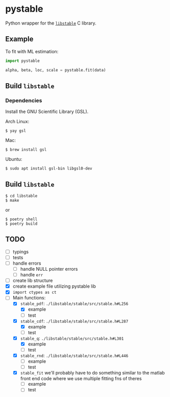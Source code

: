 # pystable

Python wrapper for the [`libstable`](https://www.jstatsoft.org/article/view/v078i01) C library.

## Example

To fit with ML estimation:

```python
import pystable

alpha, beta, loc, scale = pystable.fit(data)
```

## Build `libstable`
### Dependencies
Install the GNU Scientific Library (GSL).

Arch Linux:
```
$ yay gsl
```

Mac:
```
$ brew install gsl
```

Ubuntu:
```
$ sudo apt install gsl-bin libgsl0-dev
```

## Build `libstable`
```
$ cd libstable
$ make
```

or

```
$ poetry shell
$ poetry build
```

## TODO
- [ ] typings
- [ ] tests
- [ ] handle errors
  - [ ] handle NULL pointer errors
  - [ ] handle `err`
- [ ] create lib structure
- [x] create example file utilizing pystable lib
- [x] `import ctypes as ct`
- [ ] Main functions:
  - [x] `stable_pdf`: `./libstable/stable/src/stable.h#L256`
    - [x] example
    - [ ] test
  - [x] `stable_cdf`: `./libstable/stable/src/stable.h#L287`
    - [x] example
    - [ ] test
  - [x] `stable_q`: `./libstable/stable/src/stable.h#L301`
    - [x] example
    - [ ] test
  - [x] `stable_rnd`: `./libstable/stable/src/stable.h#L446`
    - [ ] example
    - [ ] test
  - [x] `stable_fit` we'll probably have to do something similar to the matlab front end code where we use multiple fitting fns of theres
    - [ ] example
    - [ ] test
